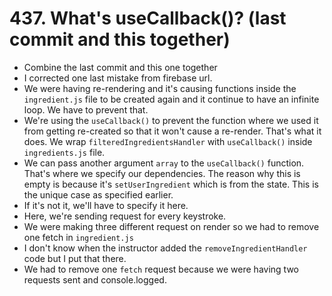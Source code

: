 # 437. What's useCallback()? (last commit and this together)
- Combine the last commit and this one together
- I corrected one last mistake from firebase url. 
- We were having re-rendering and it's causing functions inside the `ingredient.js` file to be created again and it continue to have an infinite loop. We have to prevent that. 
- We're using the `useCallback()` to prevent the function where we used it from getting re-created so that it won't cause a re-render. That's what it does. We wrap `filteredIngredientsHandler` with `useCallback()` inside `ingredients.js` file. 
- We can pass another argument `array` to the `useCallback()` function. That's where we specify our dependencies. The reason why this is empty is because it's `setUserIngredient` which is from the state. This is the unique case as specified earlier.
- If it's not it, we'll have to specify it here. 
- Here, we're sending request for every keystroke.
- We were making three different request on render so we had to remove one fetch in `ingredient.js`
- I don't know when the instructor added the `removeIngredientHandler` code but I put that there. 
- We had to remove one `fetch` request because we were having two requests sent and console.logged. 